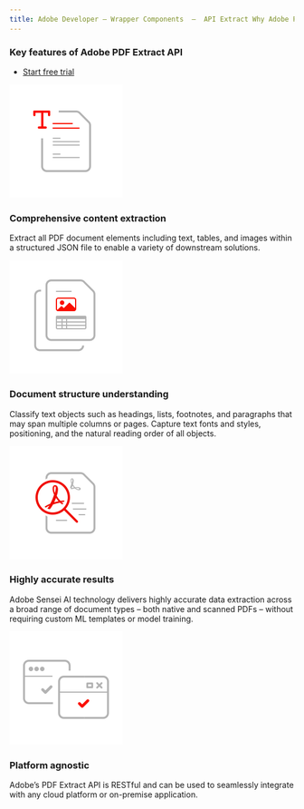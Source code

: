 ```yaml
---
title: Adobe Developer — Wrapper Components  —  API Extract Why Adobe PDF Extract API
---
```



<SummaryBlock slots="heading, buttons" theme="lightest" buttonPositionRight btnVariant="cta" isBtnVariant className="heading-align" />

### Key features of Adobe PDF Extract API

* [Start free trial](/document-services/apis/interstitial/?api=pdf-extract-api)

<TextBlock slots="image, heading, text" width="25%" theme="lightest" className="align-left icon-xl-size padding-top-zero horizontal-align-heading" />

![EMPTY_ALT](../../images/comprehensive-content-extraction.svg)

### Comprehensive content extraction

Extract all PDF document elements including text, tables, and images within a structured JSON file to enable a variety of downstream solutions.

<TextBlock slots="image, heading, text" width="25%" theme="lightest"  className="align-left icon-xl-size padding-top-zero horizontal-align-heading"/>

![EMPTY_ALT](../../images/document-structure-understanding.svg)

### Document structure understanding

Classify text objects such as headings, lists, footnotes, and paragraphs that may span multiple columns or pages. Capture text fonts and styles, positioning, and the natural reading order of all objects.

<TextBlock slots="image, heading, text" width="25%" theme="lightest"  className="align-left icon-xl-size padding-top-zero horizontal-align-heading"/>

![EMPTY_ALT](../../images/high-fidelity.svg)

### Highly accurate results

Adobe Sensei AI technology delivers highly accurate data extraction across a broad range of document types – both native and scanned PDFs – without requiring custom ML templates or model training.

<TextBlock slots="image, heading, text" width="25%" theme="lightest"  className="align-left icon-xl-size padding-top-zero horizontal-align-heading"/>

![EMPTY_ALT](../../images/platform-agnostic.svg)

### Platform agnostic

Adobe’s PDF Extract API is RESTful and can be used to seamlessly integrate with any cloud platform or on-premise application.
